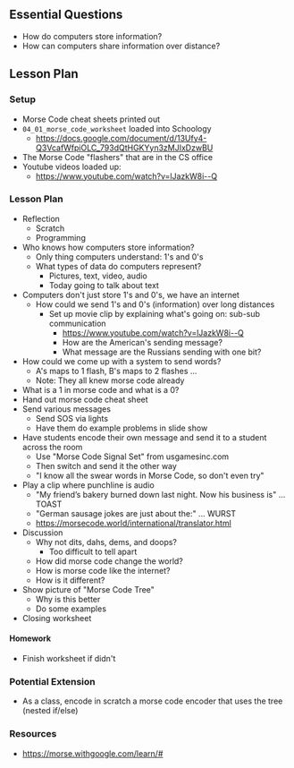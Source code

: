 ## Essential Questions

- How do computers store information?
- How can computers share information over distance?

## Lesson Plan

### Setup

- Morse Code cheat sheets printed out
- `04_01_morse_code_worksheet` loaded into Schoology
    - https://docs.google.com/document/d/13Ufy4-Q3VcafWfpiOLC_793dQtHGKYyn3zMJIxDzwBU
- The Morse Code "flashers" that are in the CS office
- Youtube videos loaded up:
    - https://www.youtube.com/watch?v=lJazkW8i--Q

### Lesson Plan

- Reflection
    - Scratch
    - Programming
- Who knows how computers store information?
    - Only thing computers understand: 1's and 0's
    - What types of data do computers represent?
        - Pictures, text, video, audio
        - Today going to talk about text
- Computers don't just store 1's and 0's, we have an internet
    - How could we send 1's and 0's (information) over long distances
        - Set up movie clip by explaining what's going on: sub-sub communication
            - https://www.youtube.com/watch?v=lJazkW8i--Q
            - How are the American's sending message?
            - What message are the Russians sending with one bit?
- How could we come up with a system to send words?
    - A's maps to 1 flash, B's maps to 2 flashes ...
    - Note: They all knew morse code already
- What is a 1 in morse code and what is a 0?
- Hand out morse code cheat sheet
- Send various messages
    - Send SOS via lights
    - Have them do example problems in slide show
- Have students encode their own message and send it to a student across the room
    - Use "Morse Code Signal Set" from usgamesinc.com
    - Then switch and send it the other way
    - "I know all the swear words in Morse Code, so don't even try"
- Play a clip where punchline is audio
    - "My friend’s bakery burned down last night. Now his business is" ... TOAST
    - "German sausage jokes are just about the:" ... WURST
    - https://morsecode.world/international/translator.html
- Discussion
    - Why not dits, dahs, dems, and doops?
        - Too difficult to tell apart
    - How did morse code change the world?
    - How is morse code like the internet?
    - How is it different?
- Show picture of "Morse Code Tree"
    - Why is this better
    - Do some examples
- Closing worksheet

#### Homework

- Finish worksheet if didn't

### Potential Extension

- As a class, encode in scratch a morse code encoder that uses the tree (nested if/else)

### Resources

- https://morse.withgoogle.com/learn/#
